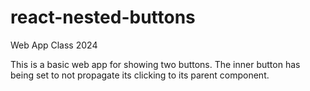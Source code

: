 # react-nested-buttons
 Web App Class 2024

This is a basic web app for showing two buttons. The inner button has being set to not propagate its clicking to its parent component.
